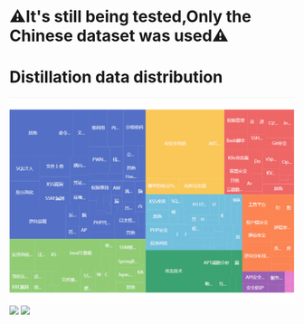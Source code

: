 
# ⚠It's still being tested,Only the Chinese dataset was used⚠ 

# Distillation data distribution
![](data.gif)
![](%E5%BE%AE%E4%BF%A1%E6%88%AA%E5%9B%BE_20250409152539.png)
![](%E5%BE%AE%E4%BF%A1%E6%88%AA%E5%9B%BE_20250409152742.png)

